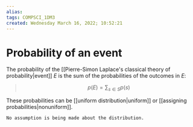 ```yaml
---
alias: 
tags: COMPSCI_1DM3
created: Wednesday March 16, 2022; 10:52:21 
---
```

# Probability of an event
The probability of the [[Pierre-Simon Laplace's classical theory of probability|event]] $E$ is the sum of the probabilities of the outcomes in $E$:

> $$p(E)=\sum_{s\in S}p(s)$$

These probabilities can be [[uniform distribution|uniform]] or [[assigning probabilities|nonuniform]].

```ad-note
No assumption is being made about the distribution.
```